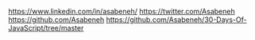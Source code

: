 https://www.linkedin.com/in/asabeneh/
https://twitter.com/Asabeneh
https://github.com/Asabeneh
https://github.com/Asabeneh/30-Days-Of-JavaScript/tree/master